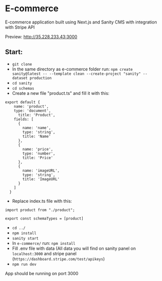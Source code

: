 # E-commerce
E-commerce application built using Next.js and Sanity CMS with integration with Stripe API

Preview: http://35.228.233.43:3000

Start:
------------

- ``` git clone ```
- In the same directory as e-commerce folder run: ```npm create sanity@latest -- --template clean --create-project "sanity" --dataset production```
- ```cd sanity```
- ```cd schemas```
- Create a new file "product.ts" and fill it with this:

```
export default {
    name: 'product',
    type: 'document',
      title: 'Product',
    fields: [
      {
        name: 'name',
        type: 'string',
        title: 'Name'
      },
      {
        name: 'price',
        type: 'number',
        title: 'Price'
      },
      {
        name: 'imageURL',
        type: 'string',
        title: 'ImageURL'
      }
    ]
  }
  ```
  - Replace index.ts file with this:
  ```
  import product from "./product";

export const schemaTypes = [product]
```
- ```cd ../```
- ```npm install```
- ```sanity start```
- In ```e-commerce/``` run: ```npm install```
- Fill .env file with data (All data you will find on sanity panel on ```localhost:3000``` and stripe panel (```https://dashboard.stripe.com/test/apikeys```)
- ```npm run dev```

App should be running on port 3000
